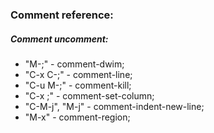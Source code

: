 ### Comment reference:

##### Comment uncomment:
* "M-;" - comment-dwim;
* "C-x C-;" - comment-line;
* "C-u M-;" - comment-kill;
* "C-x ;" - comment-set-column;
* "C-M-j", "M-j" - comment-indent-new-line;
* "M-x" - comment-region;
